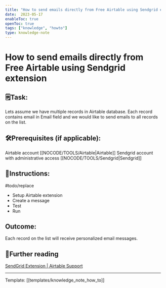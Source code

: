 ```yaml
---
title: "How to send emails directly from Free Airtable using Sendgrid extension"
date:  2023-05-17
enableToc: true
openToc: true
tags: ["knowledge", "howto"]
type: knowledge-note
---
```


# How to send emails directly from Free Airtable using Sendgrid extension

## 🗒️Task:
Lets assume we have multiple records in Airtable database. Each record contains email in Email field and we would like to send emails to all records on the list.

## 🛠️Prerequisites (if applicable): 
Airtable account [[NOCODE/TOOLS/Airtable|Airtable]]
Sendgrid account with administrative access [[NOCODE/TOOLS/Sendgrid|Sendgrid]]

## 📝Instructions:
#todo/replace
- Setup Airtable extension
- Create a message
- Test
- Run

## Outcome:
Each record on the list will receive personalized email messages.

## 📖Further reading
[SendGrid Extension | Airtable Support](https://support.airtable.com/docs/sendgrid-extension)

---
Template: [[templates/knowledge_note_how_to]]